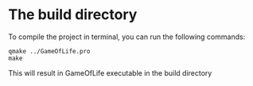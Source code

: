 # The build directory
To compile the project in terminal, you can run the following commands:
```
qmake ../GameOfLife.pro
make
```
This will result in GameOfLife executable in the build directory
